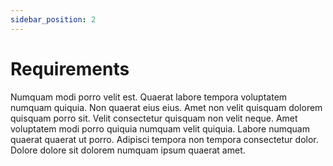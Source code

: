 ```yaml
---
sidebar_position: 2
---
```


# Requirements

Numquam modi porro velit est. Quaerat labore tempora voluptatem numquam quiquia. Non quaerat eius eius. Amet non velit quisquam dolorem quisquam porro sit. Velit consectetur quisquam non velit neque. Amet voluptatem modi porro quiquia numquam velit quiquia. Labore numquam quaerat quaerat ut porro. Adipisci tempora non tempora consectetur dolor. Dolore dolore sit dolorem numquam ipsum quaerat amet.
